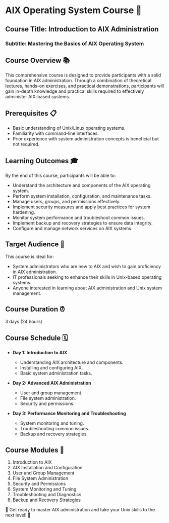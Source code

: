 # AIX Operating System Course 🐧

## Course Title: Introduction to AIX Administration
### Subtitle: Mastering the Basics of AIX Operating System

## Course Overview 📚
This comprehensive course is designed to provide participants with a solid foundation in AIX administration. Through a combination of theoretical lectures, hands-on exercises, and practical demonstrations, participants will gain in-depth knowledge and practical skills required to effectively administer AIX-based systems.

## Prerequisites 📋
- Basic understanding of Unix/Linux operating systems.
- Familiarity with command-line interfaces.
- Prior experience with system administration concepts is beneficial but not required.

## Learning Outcomes 🎓
By the end of this course, participants will be able to:
- Understand the architecture and components of the AIX operating system.
- Perform system installation, configuration, and maintenance tasks.
- Manage users, groups, and permissions effectively.
- Implement security measures and apply best practices for system hardening.
- Monitor system performance and troubleshoot common issues.
- Implement backup and recovery strategies to ensure data integrity.
- Configure and manage network services on AIX systems.

## Target Audience 🎯
This course is ideal for:
- System administrators who are new to AIX and wish to gain proficiency in AIX administration.
- IT professionals seeking to enhance their skills in Unix-based operating systems.
- Anyone interested in learning about AIX administration and Unix system management.

## Course Duration ⏰
3 days (24 hours)

## Course Schedule 🗓️
- **Day 1: Introduction to AIX**
  - Understanding AIX architecture and components.
  - Installing and configuring AIX.
  - Basic system administration tasks.

- **Day 2: Advanced AIX Administration**
  - User and group management.
  - File system administration.
  - Security and permissions.

- **Day 3: Performance Monitoring and Troubleshooting**
  - System monitoring and tuning.
  - Troubleshooting common issues.
  - Backup and recovery strategies.

## Course Modules 📑
1. Introduction to AIX
2. AIX Installation and Configuration
3. User and Group Management
4. File System Administration
5. Security and Permissions
6. System Monitoring and Tuning
7. Troubleshooting and Diagnostics
8. Backup and Recovery Strategies

🚀 Get ready to master AIX administration and take your Unix skills to the next level! 🚀

